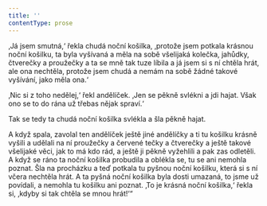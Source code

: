 ```yaml
---
title: ''
contentType: prose
---
```


<section>

‚Já jsem smutná,‘ řekla chudá noční košilka, ‚protože jsem potkala krásnou noční košilku, ta byla vyšívaná a měla na sobě všelijaká kolečka, jahůdky, čtverečky a proužečky a ta se mně tak tuze líbila a já jsem si s ní chtěla hrát, ale ona nechtěla, protože jsem chudá a nemám na sobě žádné takové vyšívání, jako měla ona.‘

‚Nic si z toho nedělej,‘ řekl andělíček. ‚Jen se pěkně svlékni a jdi hajat. Však ono se to do rána už třebas nějak spraví.‘

Tak se tedy ta chudá noční košilka svlékla a šla pěkně hajat.

A když spala, zavolal ten andělíček ještě jiné andělíčky a ti tu košilku krásně vyšili a udělali na ní proužečky a červené tečky a čtverečky a ještě takové všelijaké věci, jak to má kdo rád, a ještě ji pěkně vyžehlili a pak zas odletěli. A když se ráno ta noční košilka probudila a oblékla se, tu se ani nemohla poznat. Šla na procházku a teď potkala tu pyšnou noční košilku, která si s ní včera nechtěla hrát. A ta pyšná noční košilka byla dosti umazaná, to jsme už povídali, a nemohla tu košilku ani poznat. ‚To je krásná noční košilka,‘ řekla si, ‚kdyby si tak chtěla se mnou hrát!‘“

</section>
